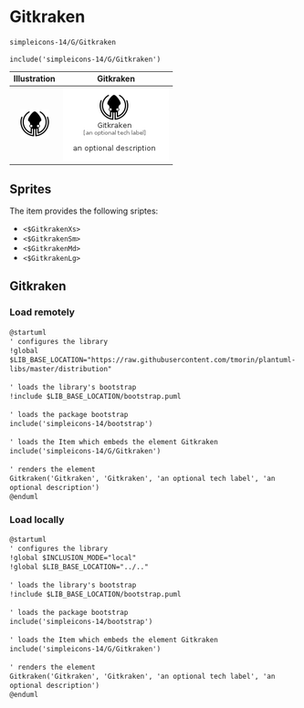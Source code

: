 # Gitkraken


```text
simpleicons-14/G/Gitkraken
```

```text
include('simpleicons-14/G/Gitkraken')
```



| Illustration | Gitkraken |
| :---: | :---: |
| ![illustration for Illustration](../../simpleicons-14/G/Gitkraken.png) | ![illustration for Gitkraken](../../simpleicons-14/G/Gitkraken.Local.png) |



## Sprites
The item provides the following sriptes:

- `<$GitkrakenXs>`
- `<$GitkrakenSm>`
- `<$GitkrakenMd>`
- `<$GitkrakenLg>`





## Gitkraken

### Load remotely
```plantuml
@startuml
' configures the library
!global $LIB_BASE_LOCATION="https://raw.githubusercontent.com/tmorin/plantuml-libs/master/distribution"

' loads the library's bootstrap
!include $LIB_BASE_LOCATION/bootstrap.puml

' loads the package bootstrap
include('simpleicons-14/bootstrap')

' loads the Item which embeds the element Gitkraken
include('simpleicons-14/G/Gitkraken')

' renders the element
Gitkraken('Gitkraken', 'Gitkraken', 'an optional tech label', 'an optional description')
@enduml
```

### Load locally
```plantuml
@startuml
' configures the library
!global $INCLUSION_MODE="local"
!global $LIB_BASE_LOCATION="../.."

' loads the library's bootstrap
!include $LIB_BASE_LOCATION/bootstrap.puml

' loads the package bootstrap
include('simpleicons-14/bootstrap')

' loads the Item which embeds the element Gitkraken
include('simpleicons-14/G/Gitkraken')

' renders the element
Gitkraken('Gitkraken', 'Gitkraken', 'an optional tech label', 'an optional description')
@enduml
```

